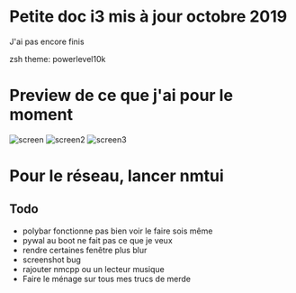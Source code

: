 # Petite doc i3 mis à jour octobre 2019

J'ai pas encore finis

zsh theme: powerlevel10k

# Preview de ce que j'ai pour le moment
![screen](https://i.imgur.com/SHcgkR1.png "Screen")
![screen2](https://i.imgur.com/RRj09gs.png "Screen2")
![screen3](https://imgur.com/a/mEvvnsx "Screen3")

# Pour le réseau, lancer nmtui

## Todo
* polybar fonctionne pas bien voir le faire sois même
* pywal au boot ne fait pas ce que je veux
* rendre certaines fenêtre plus blur
* screenshot bug
* rajouter nmcpp ou un lecteur musique
* Faire le ménage sur tous mes trucs de merde
